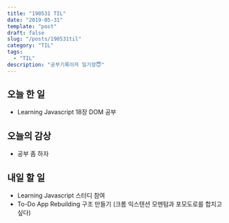 ```yaml
---
title: "190531 TIL"
date: "2019-05-31"
template: "post"
draft: false
slug: "/posts/190531til"
category: "TIL"
tags:
  - "TIL"
description: "공부기록이자 일기장😇"
---
```


## 오늘 한 일
 - Learning Javascript 18장 DOM 공부

## 오늘의 감상
- 공부 좀 하자

## 내일 할 일
 - Learning Javascript 스터디 참여
 - To-Do App Rebuilding 구조 만들기 (크롬 익스텐션 모멘텀과 포모도로를 합치고 싶다)